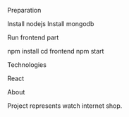 Preparation

Install nodejs
Install mongodb

Run frontend part

npm install
cd frontend
npm start


Technologies

 React

About

Project represents watch internet shop.
